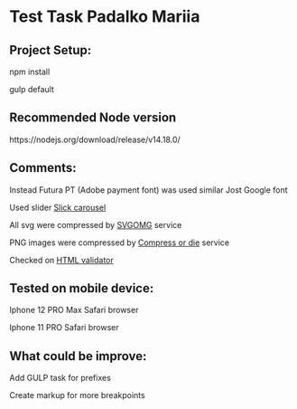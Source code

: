 <h1>Test Task Padalko Mariia</h1>

<h2>Project Setup:</h2>
<p>npm install</p>
<p>gulp default</p>
<h2>Recommended Node version</h2>
<p>https://nodejs.org/download/release/v14.18.0/</p>

<h2>Comments:</h2>
<p>Instead Futura PT (Adobe payment font) was used similar Jost Google font</p>
<p>Used slider  <a href="https://kenwheeler.github.io/slick/" target="_blank">Slick carousel</a></p>
<p>All svg were compressed by <a href="https://jakearchibald.github.io/svgomg/" target="_blank">SVGOMG</a> service</p>
<p>PNG images were compressed by <a href="https://compress-or-die.com/" target="_blank">Compress or die</a> service</p>
<p>Checked on  <a href="https://validator.w3.org/" target="_blank">HTML validator</a> </p>

<h2>Tested on mobile device:</h2>
<p>Iphone 12 PRO Max Safari browser</p>
<p>Iphone 11 PRO Safari browser</p>

<h2>What could be improve:</h2>
<p>Add GULP task for prefixes</p>
<p>Create markup for more breakpoints</p>

